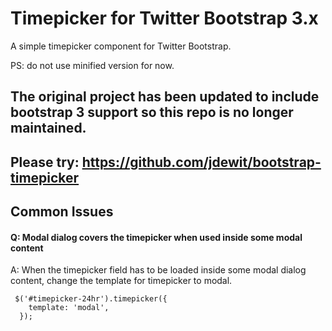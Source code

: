 Timepicker for Twitter Bootstrap 3.x
=======

A simple timepicker component for Twitter Bootstrap.

PS: do not use minified version for now.

## The original project has been updated to include bootstrap 3 support so this repo is no longer maintained. 
## Please try: https://github.com/jdewit/bootstrap-timepicker


## Common Issues

#### Q: Modal dialog covers the timepicker when used inside some modal content
A: When the timepicker field has to be loaded inside some modal dialog content, change the template for timepicker to modal. 
````
 $('#timepicker-24hr').timepicker({
    template: 'modal',
  });
  ````
  
